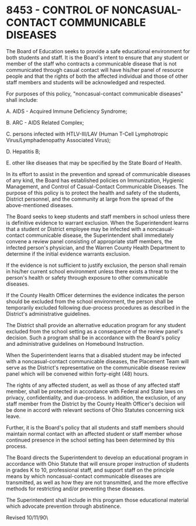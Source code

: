 8453 - CONTROL OF NONCASUAL-CONTACT COMMUNICABLE DISEASES
=========================================================

The Board of Education seeks to provide a safe educational environment
for both students and staff. It is the Board's intent to ensure that any
student or member of the staff who contracts a communicable disease that
is not communicated through casual contact will have his/her panel of
resource people and that the rights of both the affected individual and
those of other staff members and students will be acknowledged and
respected.

For purposes of this policy, "noncasual-contact communicable diseases"
shall include:

A. AIDS - Acquired Immune Deficiency Syndrome;

B. ARC - AIDS Related Complex;

C. persons infected with HTLV-III/LAV (Human T-Cell Lymphotropic
Virus/Lymphadenopathy Associated Virus);

D. Hepatitis B;

E. other like diseases that may be specified by the State Board of
Health.

In its effort to assist in the prevention and spread of communicable
diseases of any kind, the Board has established policies on
Immunization, Hygienic Management, and Control of Casual-Contact
Communicable Diseases. The purpose of this policy is to protect the
health and safety of the students, District personnel, and the community
at large from the spread of the above-mentioned diseases.

The Board seeks to keep students and staff members in school unless
there is definitive evidence to warrant exclusion. When the
Superintendent learns that a student or District employee may be
infected with a noncasual-contact communicable disease, the
Superintendent shall immediately convene a review panel consisting of
appropriate staff members, the infected person's physician, and the
Warren County Health Department to determine if the initial evidence
warrants exclusion.

If the evidence is not sufficient to justify exclusion, the person shall
remain in his/her current school environment unless there exists a
threat to the person's health or safety through exposure to other
communicable diseases.

If the County Health Officer determines the evidence indicates the
person should be excluded from the school environment, the person shall
be temporarily excluded following due-process procedures as described in
the District's administrative guidelines.

The District shall provide an alternative education program for any
student excluded from the school setting as a consequence of the review
panel's decision. Such a program shall be in accordance with the Board's
policy and administrative guidelines on Homebound Instruction.

When the Superintendent learns that a disabled student may be infected
with a noncasual-contact communicable diseases, the Placement Team will
serve as the District's representative on the communicable disease
review panel which will be convened within forty-eight (48) hours.

The rights of any affected student, as well as those of any affected
staff member, shall be protected in accordance with Federal and State
laws on privacy, confidentiality, and due-process. In addition, the
exclusion, of any staff member from the District by the County Health
Officer's decision will be done in accord with relevant sections of Ohio
Statutes concerning sick leave.

Further, it is the Board's policy that all students and staff members
should maintain normal contact with an affected student or staff member
whose continued presence in the school setting has been determined by
this process.

The Board directs the Superintendent to develop an educational program
in accordance with Ohio Statute that will ensure proper instruction of
students in grades K to 10, professional staff, and support staff on the
principle means by which noncasual-contact communicable diseases are
transmitted, as well as how they are not transmitted, and the more
effective methods for restricting and/or preventing these diseases.

The Superintendent shall include in this program those educational
material which advocate prevention through abstinence.

Revised 10/11/90\

